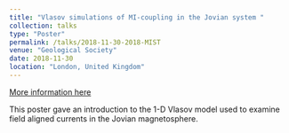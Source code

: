 ```yaml
---
title: "Vlasov simulations of MI-coupling in the Jovian system "
collection: talks
type: "Poster"
permalink: /talks/2018-11-30-2018-MIST
venue: "Geological Society"
date: 2018-11-30
location: "London, United Kingdom"
---
```


[More information here](https://www.mist.ac.uk/images/PDFs/AutumnMISTs/2018_schedule.pdf)

This poster gave an introduction to the 1-D Vlasov model used to examine field aligned currents in the Jovian magnetosphere.
